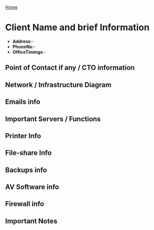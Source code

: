 [Home](README.md)

# Client Name and brief Information

- **Address**:-
- **PhoneNo**:-
- **OfficeTimings**:-

## Point of Contact if any / CTO information


## Network / Infrastructure Diagram


## Emails info


## Important Servers / Functions


## Printer Info


## File-share Info


## Backups info


## AV Software info


## Firewall info


## Important Notes